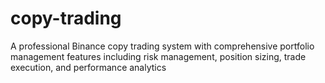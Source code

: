 # copy-trading
A professional Binance copy trading system with comprehensive portfolio management features including risk management, position sizing, trade execution, and performance analytics
